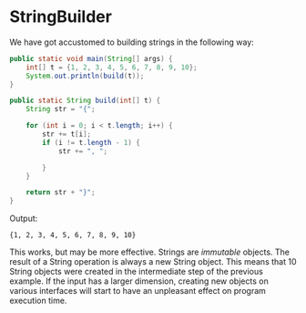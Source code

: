 # StringBuilder
We have got accustomed to building strings in the following way:
```java
public static void main(String[] args) {
    int[] t = {1, 2, 3, 4, 5, 6, 7, 8, 9, 10};
    System.out.println(build(t));
}

public static String build(int[] t) {
    String str = "{";

    for (int i = 0; i < t.length; i++) {
        str += t[i];
        if (i != t.length - 1) {
            str += ", ";

        }
    }

    return str + "}";
}
```
Output:
```
{1, 2, 3, 4, 5, 6, 7, 8, 9, 10}
```
This works, but may be more effective. Strings are *immutable* objects. The result of a String operation is always a new String object. This means that 10 String objects were created in the intermediate step of the previous example. If the input has a larger dimension, creating new objects on various interfaces will start to have an unpleasant effect on program execution time.
